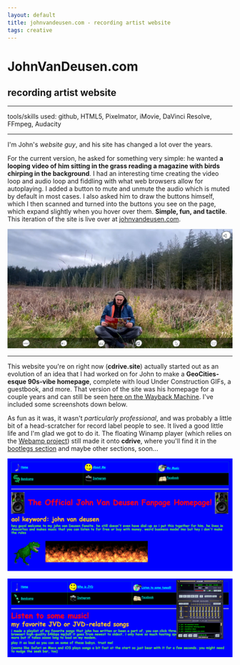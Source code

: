 ```yaml
---
layout: default
title: johnvandeusen.com - recording artist website
tags: creative
---
```

# JohnVanDeusen.com
## recording artist website
****
tools/skills used: github, HTML5, Pixelmator, iMovie, DaVinci Resolve, FFmpeg, Audacity 

****
I'm John's *website guy*, and his site has changed a lot over the years.

For the current version, he asked for something very simple: he wanted **a looping video of him sitting in the grass reading a magazine with birds chirping in the background**. I had an interesting time creating the video loop and audio loop and fiddling with what web browsers allow for autoplaying. I added a button to mute and unmute the audio which is muted by default in most cases. I also asked him to draw the buttons himself, which I then scanned and turned into the buttons you see on the page, which expand slightly when you hover over them. **Simple, fun, and tactile**. This iteration of the site is live over at [johnvandeusen.com](johnvandeusen.com).

<a href="https://johnvandeusen.com" target="_blank"> <img src="/assets/images/myprojects/creative/20240723/jvddotcom.jpg" alt="johnvandeusen.com" class="yc-img"> </a>


***

This website you're on right now (**cdrive.site**) actually started out as an evolution of an idea that I had worked on for John to make a **GeoCities-esque 90s-vibe homepage**, complete with loud Under Construction GIFs, a guestbook, and more. That version of the site was his homepage for a couple years and can still be seen [here on the Wayback Machine](https://web.archive.org/web/20240101065337/https://johnvandeusen.com/). I've included some screenshots down below.

As fun as it was, it wasn't *particularly professional*, and was probably a little bit of a head-scratcher for record label people to see. It lived a good little life and I'm glad we got to do it. The floating Winamp player (which relies on the [Webamp project](https://github.com/captbaritone/webamp)) still made it onto **cdrive**, where you'll find it in the [bootlegs section](https://cdrive.site/mymusic/bootlegs/) and maybe other sections, soon...

<a href="/assets/images/myprojects/creative/20240723/jvdoldsitehome.png" target="_blank"> <img src="/assets/images/myprojects/creative/20240723/jvdoldsitehome.png" alt="old johnvandeusen.com" class="yc-img"> </a>

<a href="/assets/images/myprojects/creative/20240723/jvdoldsitemusic.png" target="_blank"> <img src="/assets/images/myprojects/creative/20240723/jvdoldsitemusic.png" alt="old johnvandeusen.com music page" class="yc-img"> </a>